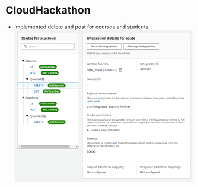 # CloudHackathon
- Implemented delete and post for courses and students
![](ss/RouteIntegration.png)
